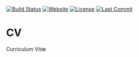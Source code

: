 [![Build Status](https://app.travis-ci.com/iROCKBUNNY/CV.svg)](https://app.travis-ci.com/iROCKBUNNY/CV)
[![Website](https://img.shields.io/website-up-down-green-red/https/about.qutong.me.svg)](https://about.qutong.me/)
[![License](https://img.shields.io/badge/license-CC4.0%20BY--NC--ND-orange.svg)](/blob/master/LICENSE)
[![Last Commit](https://img.shields.io/github/last-commit/iROCKBUNNY/CV.svg)](https://github.com/iROCKBUNNY/CV/commits/master)

# CV
Curriculum Vitæ
